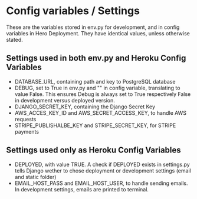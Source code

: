 # Config variables / Settings

These are the variables stored in env.py for development, and in config variables in Hero Deployment. They have identical values, unless otherwise stated.

## Settings used in both env.py and Heroku Config Variables

- DATABASE_URL, containing path and key to PostgreSQL database
- DEBUG, set to True in env.py and "" in config variable, translating to value False. This ensures Debug is always set to True respectively False in development versus deployed version.
- DJANGO_SECRET_KEY, containing the Django Secret Key
- AWS_ACCES_KEY_ID and AWS_SECRET_ACCESS_KEY, to handle AWS requests
- STRIPE_PUBLISHALBE_KEY and STRIPE_SECRET_KEY, for STRIPE payments

## Settings used only as Heroku Config Variables

- DEPLOYED, with value TRUE. A check if DEPLOYED exists in settings.py tells Django wether to chose deployment or development settings (email and static folder)
- EMAIL_HOST_PASS and EMAIL_HOST_USER, to handle sending emails. In development settings, emails are printed to terminal.